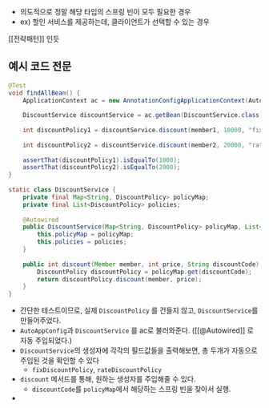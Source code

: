 - 의도적으로 정말 해당 타입의 스프링 빈이 모두 필요한 경우
- ex) 할인 서비스를 제공하는데, 클라이언트가 선택할 수 있는 경우

[[전략패턴]] 인듯


## 예시 코드 전문
```java
@Test  
void findAllBean() {  
    ApplicationContext ac = new AnnotationConfigApplicationContext(AutoAppConfig.class, DiscountService.class);  
  
    DiscountService discountService = ac.getBean(DiscountService.class);
    
    int discountPolicy1 = discountService.discount(member1, 10000, "fixDiscountPolicy");  
   
    int discountPolicy2 = discountService.discount(member2, 20000, "rateDiscountPolicy");  
  
    assertThat(discountPolicy1).isEqualTo(1000);  
    assertThat(discountPolicy2).isEqualTo(2000);  
}  
  
static class DiscountService {  
    private final Map<String, DiscountPolicy> policyMap;  
    private final List<DiscountPolicy> policies;  
  
    @Autowired  
    public DiscountService(Map<String, DiscountPolicy> policyMap, List<DiscountPolicy> policies) {  
        this.policyMap = policyMap;  
        this.policies = policies;  
    }  
  
    public int discount(Member member, int price, String discountCode) {  
        DiscountPolicy discountPolicy = policyMap.get(discountCode);  
        return discountPolicy.discount(member, price);  
    }  
}
```
- 간단한 테스트이므로, 실제 `DiscountPolicy` 를 건들지 않고, `DiscountService`를 만들어주었다.
- `AutoAppConfig`과 `DiscountService` 를 ac로 불러와준다. ([[@Autowired]] 로 자동 주입되었다.)
- `DiscountService`의 생성자에 각각의 필드값들을 출력해보면, 총 두개가 자동으로 주입된 것을 확인할 수 있다
	- `fixDiscountPolicy`, `rateDiscountPolicy`
- `discount` 메서드를 통해, 원하는 생성자를 주입해줄 수 있다.
	- `discountCode`를 `policyMap`에서 해당하는 스프링 빈을 찾아서 실행.
- 